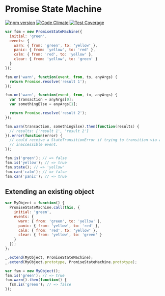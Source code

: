 # Promise State Machine

[![npm version](https://badge.fury.io/js/promise-state-machine.svg)](http://badge.fury.io/js/promise-state-machine)
[![Code Climate](https://codeclimate.com/github/patbenatar/promise-state-machine/badges/gpa.svg)](https://codeclimate.com/github/patbenatar/promise-state-machine)
[![Test Coverage](https://codeclimate.com/github/patbenatar/promise-state-machine/badges/coverage.svg)](https://codeclimate.com/github/patbenatar/promise-state-machine)

```javascript
var fsm = new PromiseStateMachine({
  initial: 'green',
  events: {
    warn: { from: 'green', to: 'yellow' },
    panic: { from: 'yellow', to: 'red' },
    calm: { from: 'red', to: 'yellow' },
    clear: { from: 'yellow', to: 'green' }
  }
});

fsm.on('warn', function(event, from, to, anyArgs) {
  return Promise.resolve('result 1');
});

fsm.on('warn', function(event, from, to, anyArgs) {
  var transaction = anyArgs[0];
  var somethingElse = anyArgs[1];

  return Promise.resolve('result 2');
});

fsm.warn(transaction, somethingElse).then(function(results) {
  // results: ['result 1', 'result 2']
}).error(function(error) {
  // could receive a StateTransitionError if trying to transition via an
  // inaccessible event.
});

fsm.is('green'); // => false
fsm.is('yellow'); // => true
fsm.state(); // => 'yellow'
fsm.can('calm'); // => false
fsm.can('panic'); // => true
```

## Extending an existing object

```javascript
var MyObject = function() {
  PromiseStateMachine.call(this, {
    initial: 'green',
    events: {
      warn: { from: 'green', to: 'yellow' },
      panic: { from: 'yellow', to: 'red' },
      calm: { from: 'red', to: 'yellow' },
      clear: { from: 'yellow', to: 'green' }
    }
  });
};

_.extend(MyObject, PromiseStateMachine);
_.extend(MyObject.prototype, PromiseStateMachine.prototype);

var fsm = new MyObject();
fsm.is('green'); // => true
fsm.warn().then(function() {
  fsm.is('green'); // => false
});
```
